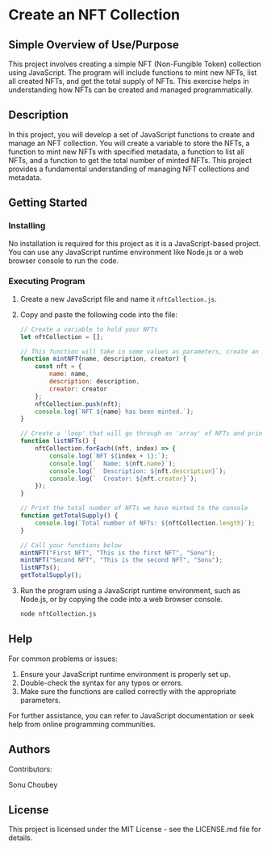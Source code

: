 # Create an NFT Collection

## Simple Overview of Use/Purpose

This project involves creating a simple NFT (Non-Fungible Token) collection using JavaScript. The program will include functions to mint new NFTs, list all created NFTs, and get the total supply of NFTs. This exercise helps in understanding how NFTs can be created and managed programmatically.

## Description

In this project, you will develop a set of JavaScript functions to create and manage an NFT collection. You will create a variable to store the NFTs, a function to mint new NFTs with specified metadata, a function to list all NFTs, and a function to get the total number of minted NFTs. This project provides a fundamental understanding of managing NFT collections and metadata.

## Getting Started

### Installing

No installation is required for this project as it is a JavaScript-based project. You can use any JavaScript runtime environment like Node.js or a web browser console to run the code.

### Executing Program

1. Create a new JavaScript file and name it `nftCollection.js`.
2. Copy and paste the following code into the file:

    ```javascript
    // Create a variable to hold your NFTs
    let nftCollection = [];

    // This function will take in some values as parameters, create an NFT object using the parameters passed to it for its metadata, and store it in the variable above.
    function mintNFT(name, description, creator) {
        const nft = {
            name: name,
            description: description,
            creator: creator
        };
        nftCollection.push(nft);
        console.log(`NFT ${name} has been minted.`);
    }

    // Create a 'loop' that will go through an 'array' of NFTs and print their metadata with console.log()
    function listNFTs() {
        nftCollection.forEach((nft, index) => {
            console.log(`NFT ${index + 1}:`);
            console.log(`  Name: ${nft.name}`);
            console.log(`  Description: ${nft.description}`);
            console.log(`  Creator: ${nft.creator}`);
        });
    }

    // Print the total number of NFTs we have minted to the console
    function getTotalSupply() {
        console.log(`Total number of NFTs: ${nftCollection.length}`);
    }

    // Call your functions below
    mintNFT("First NFT", "This is the first NFT", "Sonu");
    mintNFT("Second NFT", "This is the second NFT", "Sonu");
    listNFTs();
    getTotalSupply();
    ```

3. Run the program using a JavaScript runtime environment, such as Node.js, or by copying the code into a web browser console.

    ```bash
    node nftCollection.js
    ```

## Help

For common problems or issues:

1. Ensure your JavaScript runtime environment is properly set up.
2. Double-check the syntax for any typos or errors.
3. Make sure the functions are called correctly with the appropriate parameters.

For further assistance, you can refer to JavaScript documentation or seek help from online programming communities.

## Authors

Contributors:

Sonu Choubey

## License

This project is licensed under the MIT License - see the LICENSE.md file for details.

